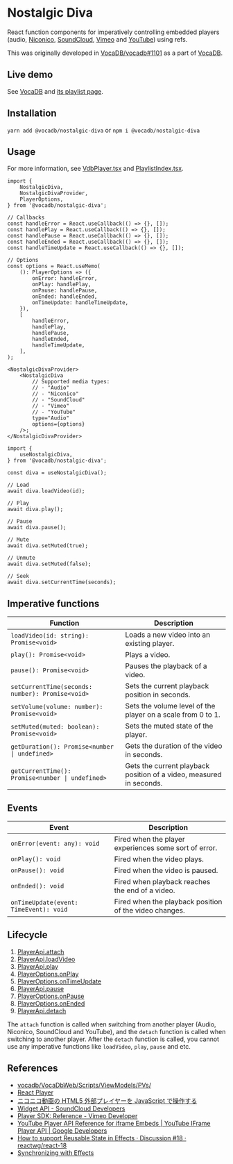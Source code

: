 # Nostalgic Diva

React function components for imperatively controlling embedded players (audio, [Niconico](https://www.nicovideo.jp/), [SoundCloud](https://soundcloud.com/), [Vimeo](https://vimeo.com/) and [YouTube](https://www.youtube.com/)) using refs.

This was originally developed in [VocaDB/vocadb#1101](https://github.com/VocaDB/vocadb/pull/1101) as a part of [VocaDB](https://github.com/VocaDB/vocadb).

## Live demo

See [VocaDB](https://vocadb.net/) and [its playlist page](https://vocadb.net/playlist).

## Installation

`yarn add @vocadb/nostalgic-diva` or `npm i @vocadb/nostalgic-diva`

## Usage

For more information, see [VdbPlayer.tsx](https://github.com/VocaDB/vocadb/blob/97f689d95c98fe73a7ba01ffd141b1ee840b4d17/VocaDbWeb/Scripts/Components/VdbPlayer/VdbPlayer.tsx) and [PlaylistIndex.tsx](https://github.com/VocaDB/vocadb/blob/97f689d95c98fe73a7ba01ffd141b1ee840b4d17/VocaDbWeb/Scripts/Pages/Playlist/PlaylistIndex.tsx).

```tsx
import {
    NostalgicDiva,
    NostalgicDivaProvider,
    PlayerOptions,
} from '@vocadb/nostalgic-diva';

// Callbacks
const handleError = React.useCallback(() => {}, []);
const handlePlay = React.useCallback(() => {}, []);
const handlePause = React.useCallback(() => {}, []);
const handleEnded = React.useCallback(() => {}, []);
const handleTimeUpdate = React.useCallback(() => {}, []);

// Options
const options = React.useMemo(
    (): PlayerOptions => ({
        onError: handleError,
        onPlay: handlePlay,
        onPause: handlePause,
        onEnded: handleEnded,
        onTimeUpdate: handleTimeUpdate,
    }),
    [
        handleError,
        handlePlay,
        handlePause,
        handleEnded,
        handleTimeUpdate,
    ],
);

<NostalgicDivaProvider>
    <NostalgicDiva
        // Supported media types:
        // - "Audio"
        // - "Niconico"
        // - "SoundCloud"
        // - "Vimeo"
        // - "YouTube"
        type="Audio"
        options={options}
    />;
</NostalgicDivaProvider>
```

```tsx
import {
    useNostalgicDiva,
} from '@vocadb/nostalgic-diva';

const diva = useNostalgicDiva();

// Load
await diva.loadVideo(id);

// Play
await diva.play();

// Pause
await diva.pause();

// Mute
await diva.setMuted(true);

// Unmute
await diva.setMuted(false);

// Seek
await diva.setCurrentTime(seconds);
```

## Imperative functions

| Function | Description |
| --- | --- |
| `loadVideo(id: string): Promise<void>` | Loads a new video into an existing player. |
| `play(): Promise<void>` | Plays a video. |
| `pause(): Promise<void>` | Pauses the playback of a video. |
| `setCurrentTime(seconds: number): Promise<void>` | Sets the current playback position in seconds. |
| `setVolume(volume: number): Promise<void>` | Sets the volume level of the player on a scale from 0 to 1. |
| `setMuted(muted: boolean): Promise<void>` | Sets the muted state of the player. |
| `getDuration(): Promise<number \| undefined>` | Gets the duration of the video in seconds. |
| `getCurrentTime(): Promise<number \| undefined>` | Gets the current playback position of a video, measured in seconds. |

## Events

| Event | Description |
| --- | --- |
| `onError(event: any): void` | Fired when the player experiences some sort of error. |
| `onPlay(): void` | Fired when the video plays. |
| `onPause(): void` | Fired when the video is paused. |
| `onEnded(): void` | Fired when playback reaches the end of a video. |
| `onTimeUpdate(event: TimeEvent): void` | Fired when the playback position of the video changes. |

## Lifecycle

1. [PlayerApi.attach](https://github.com/VocaDB/nostalgic-diva/blob/2cb564805bd1e0c9a1ce6b2e0a0e0300c8442f27/src/players/PlayerApi.ts#L23)
1. [PlayerApi.loadVideo](https://github.com/VocaDB/nostalgic-diva/blob/2cb564805bd1e0c9a1ce6b2e0a0e0300c8442f27/src/players/PlayerApi.ts#L25)
1. [PlayerApi.play](https://github.com/VocaDB/nostalgic-diva/blob/2cb564805bd1e0c9a1ce6b2e0a0e0300c8442f27/src/players/PlayerApi.ts#L26)
1. [PlayerOptions.onPlay](https://github.com/VocaDB/nostalgic-diva/blob/2cb564805bd1e0c9a1ce6b2e0a0e0300c8442f27/src/players/PlayerApi.ts#L16)
1. [PlayerOptions.onTimeUpdate](https://github.com/VocaDB/nostalgic-diva/blob/2cb564805bd1e0c9a1ce6b2e0a0e0300c8442f27/src/players/PlayerApi.ts#L19)
1. [PlayerApi.pause](https://github.com/VocaDB/nostalgic-diva/blob/2cb564805bd1e0c9a1ce6b2e0a0e0300c8442f27/src/players/PlayerApi.ts#L27)
1. [PlayerOptions.onPause](https://github.com/VocaDB/nostalgic-diva/blob/2cb564805bd1e0c9a1ce6b2e0a0e0300c8442f27/src/players/PlayerApi.ts#L17)
1. [PlayerOptions.onEnded](https://github.com/VocaDB/nostalgic-diva/blob/2cb564805bd1e0c9a1ce6b2e0a0e0300c8442f27/src/players/PlayerApi.ts#L18)
1. [PlayerApi.detach](https://github.com/VocaDB/nostalgic-diva/blob/2cb564805bd1e0c9a1ce6b2e0a0e0300c8442f27/src/players/PlayerApi.ts#L24)

The `attach` function is called when switching from another player (Audio, Niconico, SoundCloud and YouTube), and the `detach` function is called when switching to another player. After the `detach` function is called, you cannot use any imperative functions like `loadVideo`, `play`, `pause` and etc.

## References

-   [vocadb/VocaDbWeb/Scripts/ViewModels/PVs/](https://github.com/VocaDB/vocadb/tree/5304e764cf423f07b424e94266e415db40d11f28/VocaDbWeb/Scripts/ViewModels/PVs)
-   [React Player](https://github.com/cookpete/react-player)
-   [ニコニコ動画の HTML5 外部プレイヤーを JavaScript で操作する](https://blog.hayu.io/web/create/nicovideo-embed-player-api/)
-   [Widget API - SoundCloud Developers](https://developers.soundcloud.com/docs/api/html5-widget)
-   [Player SDK: Reference - Vimeo Developer](https://developer.vimeo.com/player/sdk/reference)
-   [YouTube Player API Reference for iframe Embeds | YouTube IFrame Player API | Google Developers](https://developers.google.com/youtube/iframe_api_reference)
-   [How to support Reusable State in Effects · Discussion #18 · reactwg/react-18](https://github.com/reactwg/react-18/discussions/18)
-   [Synchronizing with Effects](https://beta.reactjs.org/learn/synchronizing-with-effects#how-to-handle-the-effect-firing-twice-in-development)
